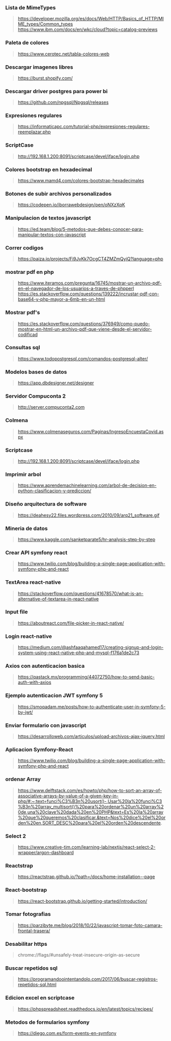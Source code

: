 ### Lista de MimeTypes
> https://developer.mozilla.org/es/docs/Web/HTTP/Basics_of_HTTP/MIME_types/Common_types<br>
> https://www.ibm.com/docs/en/wkc/cloud?topic=catalog-previews
### Paleta de colores
> https://www.cerotec.net/tabla-colores-web
### Descargar imagenes libres
>https://burst.shopify.com/
### Descargar driver postgres para power bi
>https://github.com/npgsql/Npgsql/releases
### Expresiones regulares
>https://informaticapc.com/tutorial-php/expresiones-regulares-reemplazar.php
### ScriptCase
> http://192.168.1.200:8091/scriptcase/devel/iface/login.php
### Colores bootstrap en hexadecimal
> https://www.mamd4.com/colores-bootstrap-hexadecimales
### Botones de subir archivos personalizados
> https://codepen.io/iborrawebdesign/pen/oNXzXqK
### Manipulacion de textos javascript
> https://ed.team/blog/5-metodos-que-debes-conocer-para-manipular-textos-con-javascript
### Correr codigos
> https://paiza.io/projects/Fi9JvKk7OcgCT4ZMZmQyiQ?language=php
### mostrar pdf en php
> https://www.iteramos.com/pregunta/16745/mostrar-un-archivo-pdf-en-el-navegador-de-los-usuarios-a-traves-de-phpperl
> https://es.stackoverflow.com/questions/139222/incrustar-pdf-con-base64-y-php-mayor-a-6mb-en-un-html
### Mostrar pdf's
> https://es.stackoverflow.com/questions/376949/como-puedo-mostrar-en-html-un-archivo-pdf-que-viene-desde-el-servidor-codificad
### Consultas sql
> https://www.todopostgresql.com/comandos-postgresql-alter/
### Modelos bases de datos
> https://app.dbdesigner.net/designer
### Servidor Compuconta 2
> http://server.compuconta2.com
### Colmena 
> https://www.colmenaseguros.com/Paginas/IngresoEncuestaCovid.aspx
### Scriptcase
> http://192.168.1.200:8091/scriptcase/devel/iface/login.php
### Imprimir arbol
> https://www.aprendemachinelearning.com/arbol-de-decision-en-python-clasificacion-y-prediccion/
### Diseño arquitectura de software
> https://deahesy22.files.wordpress.com/2010/09/arq21_software.gif
### Mineria de datos
> https://www.kaggle.com/sanketparate5/hr-analysis-step-by-step
### Crear API symfony react
>https://www.twilio.com/blog/building-a-single-page-application-with-symfony-php-and-react
### TextArea react-native
> https://stackoverflow.com/questions/41678570/what-is-an-alternative-of-textarea-in-react-native
### Input file
> https://aboutreact.com/file-picker-in-react-native/
### Login react-native
> https://medium.com/@ashfaaqahamed17/creating-signup-and-login-system-using-react-native-php-and-mysql-f176a1de2c73
### Axios con autenticacion basica
> https://qastack.mx/programming/44072750/how-to-send-basic-auth-with-axios
### Ejemplo autenticacion JWT symfony 5
> https://smoqadam.me/posts/how-to-authenticate-user-in-symfony-5-by-jwt/
### Enviar formulario con javascript
> https://desarrolloweb.com/articulos/upload-archivos-ajax-jquery.html
### Aplicacion Symfony-React
> https://www.twilio.com/blog/building-a-single-page-application-with-symfony-php-and-react
### ordenar Array
> https://www.delftstack.com/es/howto/php/how-to-sort-an-array-of-associative-arrays-by-value-of-a-given-key-in-php/#:~:text=funci%C3%B3n%20usort()-,Usar%20la%20funci%C3%B3n%20array_multisort()%20para%20ordenar%20un%20array%20de,una%20clave%20dada%20en%20PHP&text=Es%20la%20array%20que%20queremos%20clasificar.&text=Nos%20dice%20el%20orden%20en,SORT_DESC%20para%20el%20orden%20descendente.
### Select 2
>https://www.creative-tim.com/learning-lab/nextjs/react-select-2-wrapper/argon-dashboard
### Reactstrap
>https://reactstrap.github.io/?path=/docs/home-installation--page
### React-bootstrap
>https://react-bootstrap.github.io/getting-started/introduction/
### Tomar fotografias
> https://parzibyte.me/blog/2018/10/22/javascript-tomar-foto-camara-frontal-trasera/
### Desabilitar https
> chrome://flags/#unsafely-treat-insecure-origin-as-secure
### Buscar repetidos sql
> https://programandoointentandolo.com/2017/06/buscar-registros-repetidos-sql.html
### Edicion excel en scriptcase
> https://phpspreadsheet.readthedocs.io/en/latest/topics/recipes/
### Metodos de formularios symfony
> https://diego.com.es/form-events-en-symfony
